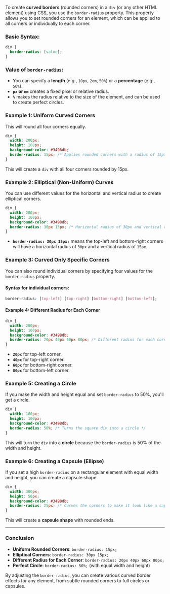 

To create **curved borders** (rounded corners) in a `div` (or any other HTML element) using CSS, you use the `border-radius` property. This property allows you to set rounded corners for an element, which can be applied to all corners or individually to each corner.

### Basic Syntax:

```css
div {
  border-radius: [value];
}
```

### Value of `border-radius`:

- You can specify a **length** (e.g., `10px`, `2em`, `50%`) or a **percentage** (e.g., `50%`).
- **`px` or `em`** creates a fixed pixel or relative radius.
- **`%`** makes the radius relative to the size of the element, and can be used to create perfect circles.

### Example 1: **Uniform Curved Corners**

This will round all four corners equally.

```css
div {
  width: 200px;
  height: 100px;
  background-color: #3498db;
  border-radius: 15px; /* Applies rounded corners with a radius of 15px */
}
```

This will create a `div` with all four corners rounded by 15px.

### Example 2: **Elliptical (Non-Uniform) Curves**

You can use different values for the horizontal and vertical radius to create elliptical corners.

```css
div {
  width: 200px;
  height: 100px;
  background-color: #3498db;
  border-radius: 30px 15px; /* Horizontal radius of 30px and vertical radius of 15px */
}
```

- **`border-radius: 30px 15px;`** means the top-left and bottom-right corners will have a horizontal radius of `30px` and a vertical radius of `15px`.

### Example 3: **Curved Only Specific Corners**

You can also round individual corners by specifying four values for the `border-radius` property.

#### Syntax for individual corners:

```css
border-radius: [top-left] [top-right] [bottom-right] [bottom-left];
```

#### Example 4: **Different Radius for Each Corner**

```css
div {
  width: 200px;
  height: 100px;
  background-color: #3498db;
  border-radius: 20px 40px 60px 80px; /* Different radius for each corner */
}
```

- **`20px`** for top-left corner.
- **`40px`** for top-right corner.
- **`60px`** for bottom-right corner.
- **`80px`** for bottom-left corner.

### Example 5: **Creating a Circle**

If you make the width and height equal and set `border-radius` to 50%, you'll get a circle.

```css
div {
  width: 100px;
  height: 100px;
  background-color: #3498db;
  border-radius: 50%; /* Turns the square div into a circle */
}
```

This will turn the `div` into a **circle** because the `border-radius` is 50% of the width and height.

### Example 6: **Creating a Capsule (Ellipse)**

If you set a high `border-radius` on a rectangular element with equal width and height, you can create a capsule shape.

```css
div {
  width: 300px;
  height: 50px;
  background-color: #3498db;
  border-radius: 25px; /* Curves the corners to make it look like a capsule */
}
```

This will create a **capsule shape** with rounded ends.

---

### Conclusion

- **Uniform Rounded Corners**: `border-radius: 15px;`
- **Elliptical Corners**: `border-radius: 30px 15px;`
- **Different Radius for Each Corner**: `border-radius: 20px 40px 60px 80px;`
- **Perfect Circle**: `border-radius: 50%;` (with equal width and height)

By adjusting the `border-radius`, you can create various curved border effects for any element, from subtle rounded corners to full circles or capsules.